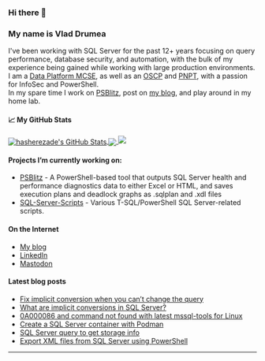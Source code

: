 ### Hi there 👋 
### My name is Vlad Drumea

I've been working with SQL Server for the past 12+ years focusing on query performance, database security, and automation, with the bulk of my experience being gained while working with large production environments.\
I am a [Data Platform MCSE](https://www.credly.com/badges/ba2296f1-74b3-4fb6-9415-a3e866f08832/public_url), as well as an [OSCP](https://www.credential.net/7170fee5-2260-4205-a6e8-1b7cd4d75b14#gs.4ws10p) and [PNPT](https://www.credential.net/4ee01ae1-ee5d-4a17-85e6-4251e3923454#gs.4ws11s), with a passion for InfoSec and PowerShell.\
In my spare time I work on [PSBlitz](https://github.com/VladDBA/PSBlitz), post on [my blog](https://vladdba.com/), and play around in my home lab.

<!--
**VladDBA/VladDBA** is a ✨ _special_ ✨ repository because its `README.md` (this file) appears on your GitHub profile.

Here are some ideas to get you started:

- 🔭 I’m currently working on ...
- 🌱 I’m currently learning ...
- 👯 I’m looking to collaborate on ...
- 🤔 I’m looking for help with ...
- 💬 Ask me about ...
- 📫 How to reach me: ...
- 😄 Pronouns: ...
- ⚡ Fun fact: ...
-->
#### &#x1f4c8; My GitHub Stats

<a href="https://vladdba.com">
  <img align="center" src="https://github-readme-stats.vercel.app/api?username=vladdba&show_icons=true&line_height=33&count_private=true&theme=dark" alt="hasherezade's GitHub Stats" />
</a>

<a href="https://vladdba.com">
  <img align="center" src="https://github-readme-stats.vercel.app/api/top-langs/?username=vladdba&&hide=cmake&langs_count=4&line_height=35&theme=dark" />
</a>

<a href="https://vladdba.com">
  <img src="https://github-readme-streak-stats.herokuapp.com/?user=vladdba&theme=dark" />
</a>
<br/>

#### Projects I’m currently working on: 
  - [PSBlitz](https://github.com/VladDBA/PSBlitz) - A PowerShell-based tool that outputs SQL Server health and performance diagnostics data to either Excel or HTML, and saves execution plans and deadlock graphs as .sqlplan and .xdl files
  - [SQL-Server-Scripts](https://github.com/VladDBA/SQL-Server-Scripts) - Various T-SQL/PowerShell SQL Server-related scripts.

#### On the Internet

- [My blog](https://vladdba.com/)
- [LinkedIn](https://www.linkedin.com/in/vladdrumea/)
- [Mastodon](https://mastodon.cloud/@VladDBA)

#### Latest blog posts

- [Fix implicit conversion when you can’t change the query](https://vladdba.com/2024/09/15/implicit-conversion-performance-query/)
- [What are implicit conversions in SQL Server?](https://vladdba.com/2024/09/11/implicit-conversions-in-sql-server/)
- [0A000086 and command not found with latest mssql-tools for Linux](https://vladdba.com/2024/09/08/0a000086-not-found-mssql-tools-linux/)
- [Create a SQL Server container with Podman](https://vladdba.com/2024/09/07/create-sql-server-container-with-podman/)
- [SQL Server query to get storage info](https://vladdba.com/2024/07/22/sql-server-query-storage-info/)
- [Export XML files from SQL Server using PowerShell](https://vladdba.com/2024/06/30/export-xml-files-from-sql-server/)

---
